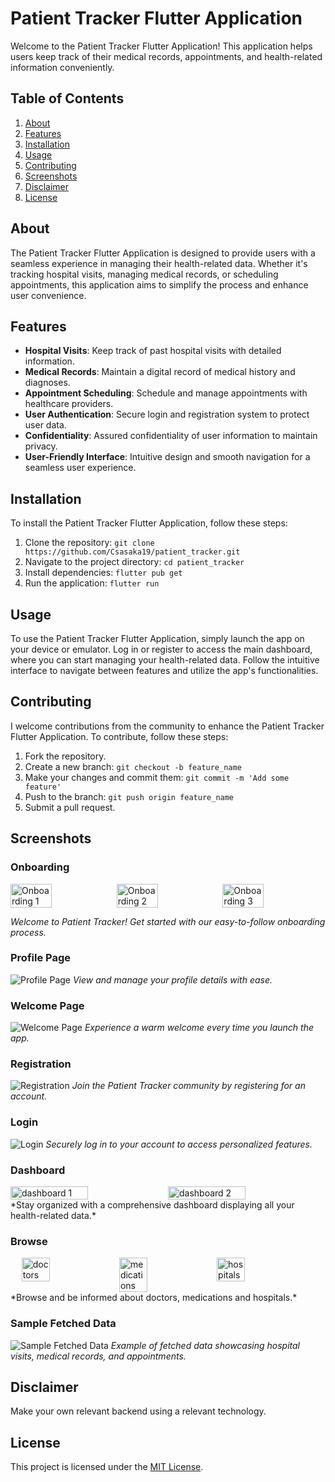 # Patient Tracker Flutter Application

Welcome to the Patient Tracker Flutter Application! This application helps users keep track of their medical records, appointments, and health-related information conveniently.

## Table of Contents

1. [About](#about)
2. [Features](#features)
3. [Installation](#installation)
4. [Usage](#usage)
5. [Contributing](#contributing)
6. [Screenshots](#screenshots)
7. [Disclaimer](#disclaimer)
8. [License](#license)

## About

The Patient Tracker Flutter Application is designed to provide users with a seamless experience in managing their health-related data. Whether it's tracking hospital visits, managing medical records, or scheduling appointments, this application aims to simplify the process and enhance user convenience.

## Features

- **Hospital Visits**: Keep track of past hospital visits with detailed information.
- **Medical Records**: Maintain a digital record of medical history and diagnoses.
- **Appointment Scheduling**: Schedule and manage appointments with healthcare providers.
- **User Authentication**: Secure login and registration system to protect user data.
- **Confidentiality**: Assured confidentiality of user information to maintain privacy.
- **User-Friendly Interface**: Intuitive design and smooth navigation for a seamless user experience.

## Installation

To install the Patient Tracker Flutter Application, follow these steps:

1. Clone the repository: `git clone https://github.com/Csasaka19/patient_tracker.git`
2. Navigate to the project directory: `cd patient_tracker`
3. Install dependencies: `flutter pub get`
4. Run the application: `flutter run`

## Usage

To use the Patient Tracker Flutter Application, simply launch the app on your device or emulator. Log in or register to access the main dashboard, where you can start managing your health-related data. Follow the intuitive interface to navigate between features and utilize the app's functionalities.

## Contributing

I welcome contributions from the community to enhance the Patient Tracker Flutter Application. To contribute, follow these steps:

1. Fork the repository.
2. Create a new branch: `git checkout -b feature_name`
3. Make your changes and commit them: `git commit -m 'Add some feature'`
4. Push to the branch: `git push origin feature_name`
5. Submit a pull request.

## Screenshots

### Onboarding

<div style="display: flex; justify-content: center;">
    <img src="assets/readme/onboard_1.png" alt="Onboarding 1" style="width: 40%; margin-right: 5px;">
    <img src="assets/readme/onboard_2.png" alt="Onboarding 2" style="width: 40%; margin-right: 5px;">
    <img src="assets/readme/onboard_3.png" alt="Onboarding 3" style="width: 40%;">
</div>

*Welcome to Patient Tracker! Get started with our easy-to-follow onboarding process.*

### Profile Page

![Profile Page](assets/readme/profile.png)
*View and manage your profile details with ease.*

### Welcome Page

![Welcome Page](assets/readme/welcome.png)
*Experience a warm welcome every time you launch the app.*

### Registration

![Registration](assets/readme/registration.png)
*Join the Patient Tracker community by registering for an account.*

### Login

![Login](assets/readme/login.png)
*Securely log in to your account to access personalized features.*

### Dashboard

<div style="display: flex; justify-content: center;">
    <img src="assets/readme/dashboard.png" alt="dashboard 1" style="width: 50%; margin-right: 5px;">
    <img src="assets/readme/dashboard_2.png" alt="dashboard 2" style="width: 50%; margin-right: 5px;">
</div>
*Stay organized with a comprehensive dashboard displaying all your health-related data.*

### Browse

<div style="display: flex; justify-content: center;">
    <img src="assets/readme/doctors.png" alt="doctors" style="width: 30%; margin-right: 5px;">
    <img src="assets/readme/medications.png" alt="medications" style="width: 30%; margin-right: 5px;">
    <img src="assets/readme/hospitals.png" alt="hospitals" style="width: 30%; margin-right: 5px;">
</div>
*Browse and be informed about doctors, medications and hospitals.*

### Sample Fetched Data

![Sample Fetched Data](assets/readme/sample_data.png)
*Example of fetched data showcasing hospital visits, medical records, and appointments.*

## Disclaimer

Make your own relevant backend using a relevant technology.

## License

This project is licensed under the [MIT License](LICENSE).
